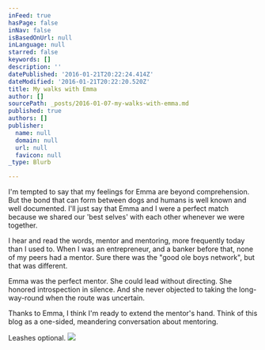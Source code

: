 ```yaml
---
inFeed: true
hasPage: false
inNav: false
isBasedOnUrl: null
inLanguage: null
starred: false
keywords: []
description: ''
datePublished: '2016-01-21T20:22:24.414Z'
dateModified: '2016-01-21T20:22:20.520Z'
title: My walks with Emma
author: []
sourcePath: _posts/2016-01-07-my-walks-with-emma.md
published: true
authors: []
publisher:
  name: null
  domain: null
  url: null
  favicon: null
_type: Blurb

---
```

I'm tempted to say that my feelings for Emma are beyond comprehension. But the bond that can form between dogs and humans is well known and well documented. I'll just say that Emma and I were a perfect match because we shared our 'best selves' with each other whenever we were together.

I hear and read the words, mentor and mentoring, more frequently today than I used to. When I was an entrepreneur, and a banker before that, none of my peers had a mentor. Sure there was the "good ole boys network", but that was different. 

Emma was the perfect mentor. She could lead without directing. She honored introspection in silence. And she never objected to taking the long-way-round when the route was uncertain.

Thanks to Emma, I think I'm ready to extend the mentor's hand. Think of this blog as a one-sided, meandering conversation about mentoring. 

Leashes optional.
![](https://the-grid-user-content.s3-us-west-2.amazonaws.com/61d85b4d-0ed5-4921-8a35-bfd49bca74ba.jpg)